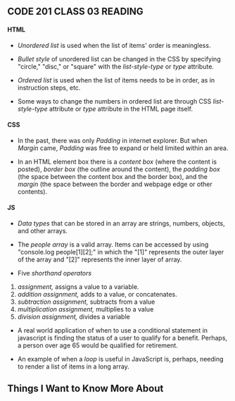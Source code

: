 ## **CODE 201 CLASS 03 READING**

#### **HTML**

* *Unordered list* is used when the list of items' order is meaningless.

* *Bullet style* of unordered list can be changed in the CSS by specifying "circle," "disc," or "square" with the *list-style-type* or *type* attribute.

* *Ordered list* is used when the list of items needs to be in order, as in instruction steps, etc.

* Some ways to change the numbers in ordered list are through CSS *list-style-type* attribute or *type* attribute in the HTML page itself.

#### **CSS**

* In the past, there was only *Padding* in internet explorer. But when *Margin* came, *Padding* was free to expand or held limited within an area.

* In an HTML element box there is a *content box* (where the content is posted), *border box* (the outline around the content), the *padding box* (the space between the content box and the border box), and the *margin* (the space between the border and webpage edge or other contents).

#### **JS**

* *Data types* that can be stored in an array are strings, numbers, objects, and other arrays.

* The *people array* is a valid array. Items can be accessed by using "console.log people[1][2];" in which the "[1]" represents the outer layer of the array and "[2]" represents the inner layer of array.

* Five *shorthand operators*
1. *assignment,* assigns a value to a variable.
2. *addition assignment,* adds to a value, or concatenates.
3. *subtraction assignment,* subtracts from a value
4. *multiplication assignment,* multiplies to a value
5. *division assignment,* divides a variable

* A real world application of when to use a conditional statement in javascript is finding the status of a user to qualify for a benefit. Perhaps, a person over age 65 would be qualified for retirement.

* An example of when a *loop* is useful in JavaScript is, perhaps, needing to render a list of items in a long array.

## **Things I Want to Know More About**